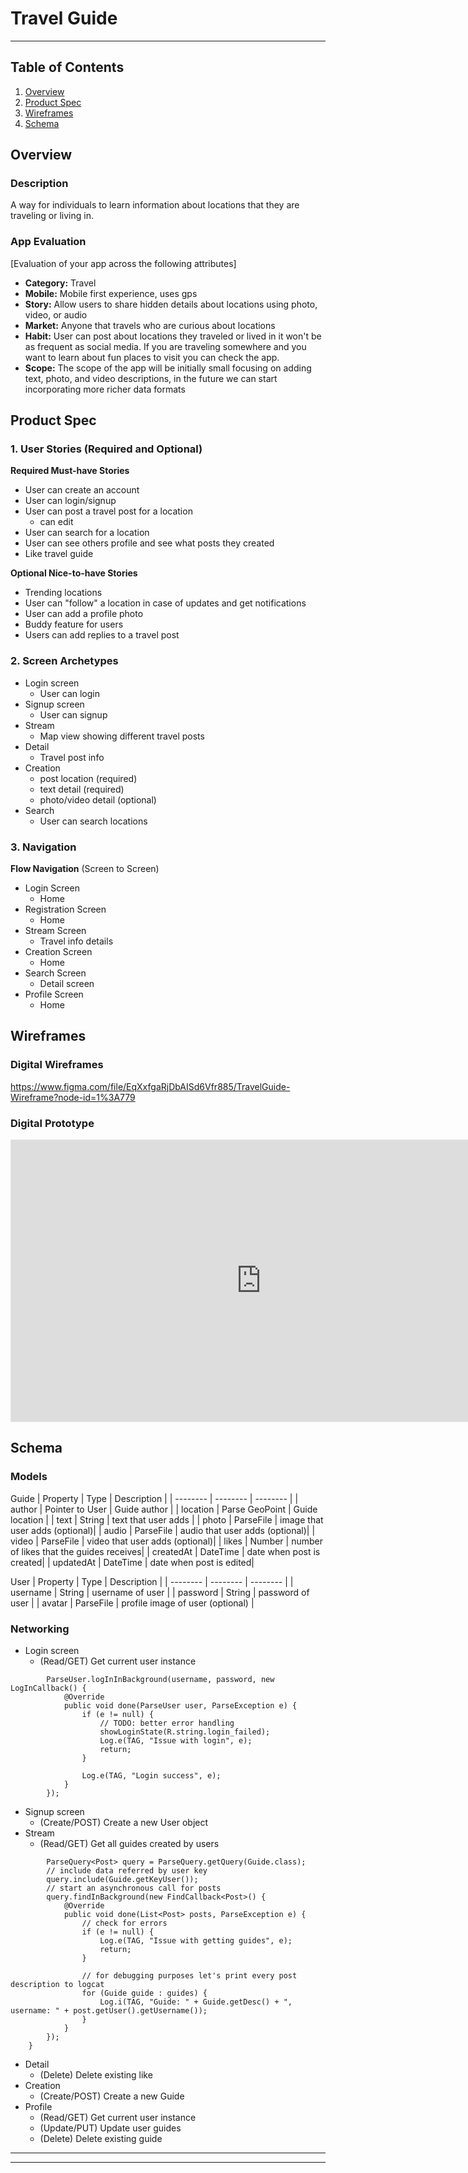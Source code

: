 # Travel Guide

---

## Table of Contents
1. [Overview](#Overview)
1. [Product Spec](#Product-Spec)
1. [Wireframes](#Wireframes)
2. [Schema](#Schema)

## Overview
### Description
A way for individuals to learn information about locations that they are traveling or living in.

### App Evaluation
[Evaluation of your app across the following attributes]
- **Category:** Travel
- **Mobile:** Mobile first experience, uses gps
- **Story:** Allow users to share hidden details about locations using photo, video, or audio
- **Market:** Anyone that travels who are curious about locations
- **Habit:** User can post about locations they traveled or lived in it won't be as frequent as social media. If you are traveling somewhere and you want to learn about fun places to visit you can check the app.
- **Scope:** The scope of the app will be initially small focusing on adding text, photo, and video descriptions, in the future we can start incorporating more richer data formats

## Product Spec

### 1. User Stories (Required and Optional)

**Required Must-have Stories**

* User can create an account
* User can login/signup
* User can post a travel post for a location
    * can edit
* User can search for a location
* User can see others profile and see what posts they created
* Like travel guide


**Optional Nice-to-have Stories**
* Trending locations
* User can "follow" a location in case of updates and get notifications
* User can add a profile photo
* Buddy feature for users
* Users can add replies to a travel post

### 2. Screen Archetypes

* Login screen
   * User can login
* Signup screen
   * User can signup
* Stream
   * Map view showing different travel posts
* Detail
   * Travel post info
* Creation
   * post location (required)
   * text detail (required)
   * photo/video detail (optional)
* Search
   * User can search locations

### 3. Navigation

**Flow Navigation** (Screen to Screen)

* Login Screen
   * Home
* Registration Screen
   * Home
* Stream Screen
   * Travel info details
* Creation Screen
   * Home
* Search Screen
   * Detail screen
* Profile Screen
    * Home


## Wireframes
### Digital Wireframes
https://www.figma.com/file/EqXxfgaRjDbAISd6Vfr885/TravelGuide-Wireframe?node-id=1%3A779
### Digital Prototype
<iframe style="border: 1px solid rgba(0, 0, 0, 0.1);" width="800" height="450" src="https://www.figma.com/embed?embed_host=share&url=https%3A%2F%2Fwww.figma.com%2Fproto%2FEqXxfgaRjDbAISd6Vfr885%2FTravelGuide-Wireframe%3Fpage-id%3D0%253A1%26node-id%3D20%253A76%26viewport%3D1147%252C350%252C0.9509857892990112%26scaling%3Dscale-down" allowfullscreen></iframe>

## Schema
### Models
Guide
| Property | Type     | Description |
| -------- | -------- | --------    |
| author     | Pointer to User     | Guide author |
| location     | Parse GeoPoint     | Guide location |
| text     | String  | text that user adds |
| photo     | ParseFile  | image that user adds (optional)|
| audio     | ParseFile  | audio that user adds (optional)|
| video     | ParseFile  | video that user adds (optional)|
| likes     | Number  | number of likes that the guides receives|
| createdAt | DateTime  | date when post is created|
| updatedAt | DateTime  | date when post is edited|

User
| Property | Type     | Description |
| -------- | -------- | --------    |
| username     | String   | username of user |
| password     | String   | password of user |
| avatar     | ParseFile   | profile image of user (optional) |

### Networking
* Login screen
   * (Read/GET) Get current user instance
```java=
        ParseUser.logInInBackground(username, password, new LogInCallback() {
            @Override
            public void done(ParseUser user, ParseException e) {
                if (e != null) {
                    // TODO: better error handling
                    showLoginState(R.string.login_failed);
                    Log.e(TAG, "Issue with login", e);
                    return;
                }

                Log.e(TAG, "Login success", e);
            }
        });
```
* Signup screen
   * (Create/POST) Create a new User object
* Stream
   * (Read/GET) Get all guides created by users
```java=
        ParseQuery<Post> query = ParseQuery.getQuery(Guide.class);
        // include data referred by user key
        query.include(Guide.getKeyUser());
        // start an asynchronous call for posts
        query.findInBackground(new FindCallback<Post>() {
            @Override
            public void done(List<Post> posts, ParseException e) {
                // check for errors
                if (e != null) {
                    Log.e(TAG, "Issue with getting guides", e);
                    return;
                }

                // for debugging purposes let's print every post description to logcat
                for (Guide guide : guides) {
                    Log.i(TAG, "Guide: " + Guide.getDesc() + ", username: " + post.getUser().getUsername());
                }
            }
        });
    }
```
* Detail
   * (Delete) Delete existing like
* Creation
   * (Create/POST) Create a new Guide
* Profile
   * (Read/GET) Get current user instance
   * (Update/PUT) Update user guides
   * (Delete) Delete existing guide


---
---
